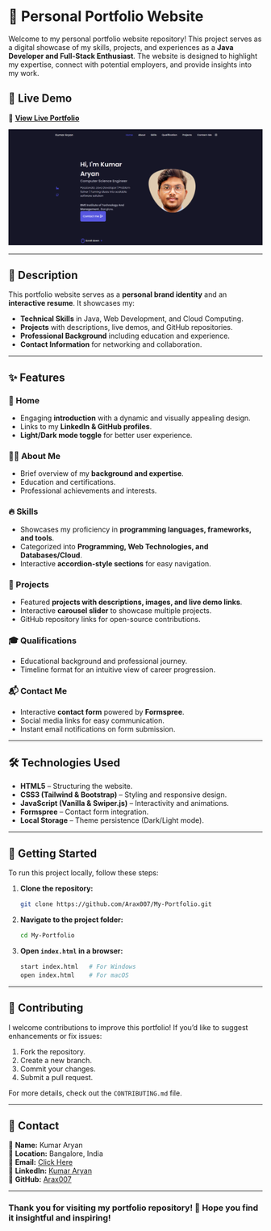 # 🚀 Personal Portfolio Website

Welcome to my personal portfolio website repository! This project serves as a digital showcase of my skills, projects, and experiences as a **Java Developer and Full-Stack Enthusiast**. The website is designed to highlight my expertise, connect with potential employers, and provide insights into my work.

## 🌟 Live Demo

🔗 **[View Live Portfolio](https://drive.google.com/file/d/16R78TRsl4HS1f_b0NK7p45q7OZhcOko0/view?usp=drive_link)** 

![Portfolio Preview](https://github.com/Arax007/My-Portfolio/blob/main/Screenshot%202025-02-25%20040444.png)

---

## 📌 Description

This portfolio website serves as a **personal brand identity** and an **interactive resume**. It showcases my:

- **Technical Skills** in Java, Web Development, and Cloud Computing.
- **Projects** with descriptions, live demos, and GitHub repositories.
- **Professional Background** including education and experience.
- **Contact Information** for networking and collaboration.

---

## ✨ Features

### 🏡 Home
- Engaging **introduction** with a dynamic and visually appealing design.
- Links to my **LinkedIn & GitHub profiles**.
- **Light/Dark mode toggle** for better user experience.

### 👨‍💻 About Me
- Brief overview of my **background and expertise**.
- Education and certifications.
- Professional achievements and interests.

### 🔥 Skills
- Showcases my proficiency in **programming languages, frameworks, and tools**.
- Categorized into **Programming, Web Technologies, and Databases/Cloud**.
- Interactive **accordion-style sections** for easy navigation.

### 📂 Projects
- Featured **projects with descriptions, images, and live demo links**.
- Interactive **carousel slider** to showcase multiple projects.
- GitHub repository links for open-source contributions.

### 🎓 Qualifications
- Educational background and professional journey.
- Timeline format for an intuitive view of career progression.

### 📬 Contact Me
- Interactive **contact form** powered by **Formspree**.
- Social media links for easy communication.
- Instant email notifications on form submission.

---

## 🛠 Technologies Used

- **HTML5** – Structuring the website.
- **CSS3 (Tailwind & Bootstrap)** – Styling and responsive design.
- **JavaScript (Vanilla & Swiper.js)** – Interactivity and animations.
- **Formspree** – Contact form integration.
- **Local Storage** – Theme persistence (Dark/Light mode).

---

## 🚀 Getting Started

To run this project locally, follow these steps:

1. **Clone the repository:**
   ```bash
   git clone https://github.com/Arax007/My-Portfolio.git
   ```
2. **Navigate to the project folder:**
   ```bash
   cd My-Portfolio
   ```
3. **Open `index.html` in a browser:**
   ```bash
   start index.html   # For Windows
   open index.html    # For macOS
   ```

---

## 🤝 Contributing

I welcome contributions to improve this portfolio! If you’d like to suggest enhancements or fix issues:

1. Fork the repository.
2. Create a new branch.
3. Commit your changes.
4. Submit a pull request.

For more details, check out the `CONTRIBUTING.md` file.

---

## 📧 Contact

💼 **Name:** Kumar Aryan  
📍 **Location:** Bangalore, India  
📩 **Email:** [Click Here](mailto:your-email@example.com)  
🔗 **LinkedIn:** [Kumar Aryan](https://www.linkedin.com/in/kumar-aryan-318450208/)  
🐙 **GitHub:** [Arax007](https://github.com/Arax007)  

---

### Thank you for visiting my portfolio repository! 🚀 Hope you find it insightful and inspiring!

